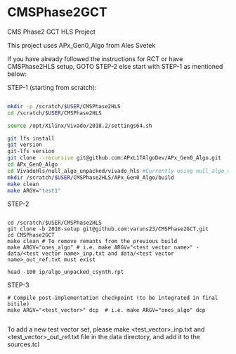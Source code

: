 # CMSPhase2GCT
CMS Phase2 GCT HLS Project

This project uses APx_Gen0_Algo from Ales Svetek

If you have already followed the instructions for RCT or have CMSPhase2HLS setup, GOTO STEP-2 else start with STEP-1 as mentioned below: 

STEP-1 (starting from scratch):
```bash

mkdir -p /scratch/$USER/CMSPhase2HLS
cd /scratch/$USER/CMSPhase2HLS

source /opt/Xilinx/Vivado/2018.2/settings64.sh

git lfs install
git version
git-lfs version
git clone --recursive git@github.com:APxL1TAlgoDev/APx_Gen0_Algo.git
cd APx_Gen0_Algo
cd VivadoHls/null_algo_unpacked/vivado_hls #Currently using null_algo_unpacked, make changes accordingly to use null_algo_stream
mkdir /scratch/$USER/CMSPhase2HLS/APx_Gen0_Algo/build
make clean
make ARGV="test1"
```

STEP-2
```

cd /scratch/$USER/CMSPhase2HLS
git clone -b 2018-setup git@github.com:varuns23/CMSPhase2GCT.git
cd CMSPhase2GCT
make clean # To remove remants from the previous build 
make ARGV="ones_algo" # i.e. make ARGV="<test vector name>" - data/<test vector name>_inp.txt and data/<test vector name>_out_ref.txt must exist

head -100 ip/algo_unpacked_csynth.rpt

```

STEP-3
```
# Compile post-implementation checkpoint (to be integrated in final bitile)
make ARGV="<test_vector>" dcp  # i.e. make ARGV="ones_algo" dcp


```

To add a new test vector set, please make <test_vector>_inp.txt and <test_vector>_out_ref.txt  file in the data directory, and add it to the sources.tcl
